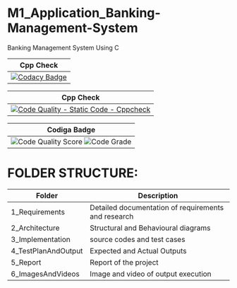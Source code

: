 # M1_Application_Banking-Management-System

Banking Management System Using C


| Cpp Check |	
|--------|
|[![Codacy Badge](https://app.codacy.com/project/badge/Grade/4ca0bdf12c3a4d6aa69ddaadc8a71ff1)](https://www.codacy.com/gh/shameerwahab786/M1_Application_Banking-Management-System/dashboard?utm_source=github.com&amp;utm_medium=referral&amp;utm_content=shameerwahab786/M1_Application_Banking-Management-System&amp;utm_campaign=Badge_Grade)|

| Cpp Check |	
|--------|
|[![Code Quality - Static Code - Cppcheck](https://github.com/shameerwahab786/M1_Application_Banking-Management-System/actions/workflows/cppcheck.yml/badge.svg)](https://github.com/shameerwahab786/M1_Application_Banking-Management-System/actions/workflows/cppcheck.yml)|

| Codiga Badge |	
|--------|
|![Code Quality Score](https://api.codiga.io/project/29999/score/svg) ![Code Grade](https://api.codiga.io/project/29999/status/svg)|



# FOLDER STRUCTURE:

| Folder |	Description |
|--------| -------------|
|1_Requirements|	Detailed documentation of requirements and research|
|2_Architecture|	Structural and Behavioural diagrams|
|3_Implementation|	source codes and test cases|
|4_TestPlanAndOutput|	Expected and Actual Outputs|
|5_Report|	Report of the project|
|6_ImagesAndVideos|	Image and video of output execution|
